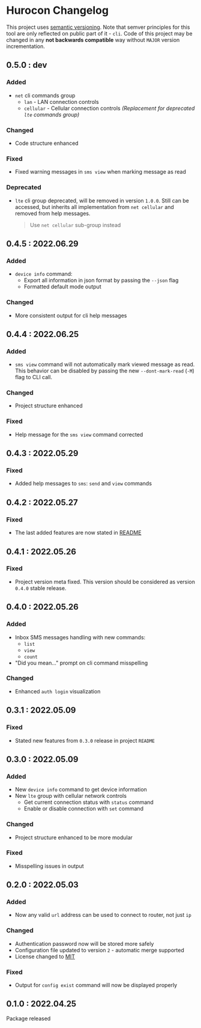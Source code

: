 # Hurocon Changelog
This project uses [semantic versioning](https://semver.org/). Note that semver principles for this tool are only reflected on public part of it - `cli`. Code of this project may be changed in any **not backwards compatible** way without `MAJOR` version incrementation.


## 0.5.0 : dev
### Added
- `net` cli commands group
  - `lan` - LAN connection controls
  - `cellular` - Cellular connection controls *(Replacement for deprecated `lte` commands group)*

### Changed
- Code structure enhanced

### Fixed
- Fixed warning messages in `sms view` when marking message as read

### Deprecated
- `lte` cli group deprecated, will be removed in version `1.0.0`. Still can be accessed, but inherits all implementation from `net cellular` and removed from help messages.
  > Use `net cellular` sub-group instead


## 0.4.5 : 2022.06.29
### Added
- `device info` command:
  - Export all information in json format by passing the `--json` flag
  - Formatted default mode output

### Changed
- More consistent output for cli help messages


## 0.4.4 : 2022.06.25
### Added
- `sms view` command will not automatically mark viewed message as read. This behavior can be disabled by passing the new `--dont-mark-read` (`-M`) flag to CLI call.

### Changed
- Project structure enhanced

### Fixed
- Help message for the `sms view` command corrected


## 0.4.3 : 2022.05.29
### Fixed
- Added help messages to `sms`: `send` and `view` commands


## 0.4.2 : 2022.05.27
### Fixed
- The last added features are now stated in [README](./README.md)


## 0.4.1 : 2022.05.26
### Fixed
- Project version meta fixed. This version should be considered as version `0.4.0` stable release.


## 0.4.0 : 2022.05.26
### Added
- Inbox SMS messages handling with new commands:
  - `list`
  - `view`
  - `count`
- "Did you mean..." prompt on cli command misspelling

### Changed
- Enhanced `auth login` visualization


## 0.3.1 : 2022.05.09
### Fixed
- Stated new features from `0.3.0` release in project `README`


## 0.3.0 : 2022.05.09
### Added
- New `device info` command to get device information
- New `lte` group with cellular network controls
  - Get current connection status with `status` command
  - Enable or disable connection with `set` command

### Changed
- Project structure enhanced to be more modular

### Fixed
- Misspelling issues in output


## 0.2.0 : 2022.05.03
### Added
- Now any valid `url` address can be used to connect to router, not just `ip`

### Changed
- Authentication password now will be stored more safely
- Configuration file updated to version `2` - automatic merge supported
- License changed to [MIT](./LICENSE)

### Fixed
- Output for `config exist` command will now be displayed properly


## 0.1.0 : 2022.04.25
Package released
